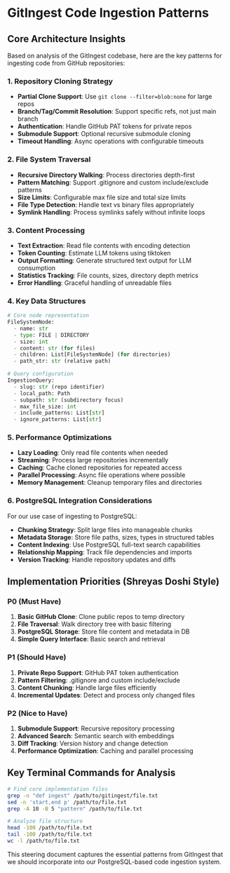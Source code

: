 # GitIngest Code Ingestion Patterns

## Core Architecture Insights

Based on analysis of the GitIngest codebase, here are the key patterns for ingesting code from GitHub repositories:

### 1. Repository Cloning Strategy
- **Partial Clone Support**: Use `git clone --filter=blob:none` for large repos
- **Branch/Tag/Commit Resolution**: Support specific refs, not just main branch
- **Authentication**: Handle GitHub PAT tokens for private repos
- **Submodule Support**: Optional recursive submodule cloning
- **Timeout Handling**: Async operations with configurable timeouts

### 2. File System Traversal
- **Recursive Directory Walking**: Process directories depth-first
- **Pattern Matching**: Support .gitignore and custom include/exclude patterns
- **Size Limits**: Configurable max file size and total size limits
- **File Type Detection**: Handle text vs binary files appropriately
- **Symlink Handling**: Process symlinks safely without infinite loops

### 3. Content Processing
- **Text Extraction**: Read file contents with encoding detection
- **Token Counting**: Estimate LLM tokens using tiktoken
- **Output Formatting**: Generate structured text output for LLM consumption
- **Statistics Tracking**: File counts, sizes, directory depth metrics
- **Error Handling**: Graceful handling of unreadable files

### 4. Key Data Structures
```python
# Core node representation
FileSystemNode:
  - name: str
  - type: FILE | DIRECTORY
  - size: int
  - content: str (for files)
  - children: List[FileSystemNode] (for directories)
  - path_str: str (relative path)

# Query configuration
IngestionQuery:
  - slug: str (repo identifier)
  - local_path: Path
  - subpath: str (subdirectory focus)
  - max_file_size: int
  - include_patterns: List[str]
  - ignore_patterns: List[str]
```

### 5. Performance Optimizations
- **Lazy Loading**: Only read file contents when needed
- **Streaming**: Process large repositories incrementally
- **Caching**: Cache cloned repositories for repeated access
- **Parallel Processing**: Async file operations where possible
- **Memory Management**: Cleanup temporary files and directories

### 6. PostgreSQL Integration Considerations
For our use case of ingesting to PostgreSQL:
- **Chunking Strategy**: Split large files into manageable chunks
- **Metadata Storage**: Store file paths, sizes, types in structured tables
- **Content Indexing**: Use PostgreSQL full-text search capabilities
- **Relationship Mapping**: Track file dependencies and imports
- **Version Tracking**: Handle repository updates and diffs

## Implementation Priorities (Shreyas Doshi Style)

### P0 (Must Have)
1. **Basic GitHub Clone**: Clone public repos to temp directory
2. **File Traversal**: Walk directory tree with basic filtering
3. **PostgreSQL Storage**: Store file content and metadata in DB
4. **Simple Query Interface**: Basic search and retrieval

### P1 (Should Have)
1. **Private Repo Support**: GitHub PAT token authentication
2. **Pattern Filtering**: .gitignore and custom include/exclude
3. **Content Chunking**: Handle large files efficiently
4. **Incremental Updates**: Detect and process only changed files

### P2 (Nice to Have)
1. **Submodule Support**: Recursive repository processing
2. **Advanced Search**: Semantic search with embeddings
3. **Diff Tracking**: Version history and change detection
4. **Performance Optimization**: Caching and parallel processing

## Key Terminal Commands for Analysis
```bash
# Find core implementation files
grep -n "def ingest" /path/to/gitingest/file.txt
sed -n 'start,end p' /path/to/file.txt
grep -A 10 -B 5 "pattern" /path/to/file.txt

# Analyze file structure
head -100 /path/to/file.txt
tail -100 /path/to/file.txt
wc -l /path/to/file.txt
```

This steering document captures the essential patterns from GitIngest that we should incorporate into our PostgreSQL-based code ingestion system.